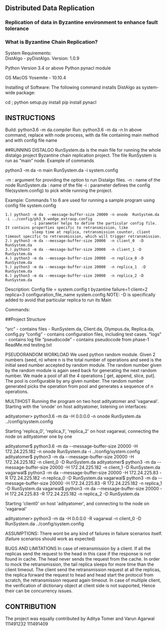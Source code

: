 ## Distributed Data Replication

### Replication of data in Byzantine environment to enhance fault tolerance

### What is Byzantine Chain Replication? 

System Requirements:	
DistAlgo - 
pyDistAlgo. Version: 1.0.9

Python
Version 3.4 or above
Python pynacl module


OS
MacOS Yosemite - 10.10.4


Installing of Software:
The following command installs DistAlgo as system-wide package:

<Installing Python>
cd <DAROOT>; python setup.py install 

<Python module for signature of keys>
pip install pynacl

## INSTRUCTIONS
Build: python3.6 -m da.compiler <filename>
Run: python3.6 -m da -n <node name> <da file> <configuration file name>
In above command, replace <node name> with node process, <dafile> with da file containing main method and <configfilename> with config file name


##RUNNING DISTALGO
RunSystem.da is the main file for running the whole distalgo project Byzantine chain replication project. The file RunSystem is run as “main” node. Example of commands

python3 -m da -n main RunSystem.da -i system.config 

-m : argument for providing the option to run Distalgo files.
-n : name of the node
RunSystem.da : name of the file
-i : parameter defines the config file(system.config) to pick while running the project.


Example:
Commands 1 to 6 are used for running a sample program using config file system.config

	1.) python3 -m da  --message-buffer-size 20000 -n onode  RunSystem.da -i ../config/ph3_9.wedge_extraop.config
				-i parameter helps to define the particular config file. It contains properties specific to retransmission, like
				sleep time at replica, retransmission counter, client timeout specific to retransmission, which will trigger retransmission.
	2.) python3 -m da --message-buffer-size 20000  -n client_0  -D RunSystem.da 
	3.) python3 -m da --message-buffer-size 20000  -n client_1 -D RunSystem.da 
	4.) python3 -m da --message-buffer-size 20000  -n replica_0 -D RunSystem.da  
	5.) python3 -m da --message-buffer-size 20000  -n replica_1  -D RunSystem.da 
	6.) python3 -m da --message-buffer-size 20000  -n replica_2 -D RunSystem.da 
Description:
	Config file = system.config
	t byzantine failure=1
	client=2
	replica=3
configuration_file_name
	system.config 
NOTE: -D is specifically added to avoid that particular replica to run its Main

Commands:


##Project Structure

“src” - contains files - RunSystem.da, Client.da, Olympus.da, Replica.da, config.py
“config” - contains configuration files, including test cases.
“logs” - contains log file
“pseudocode” - contains pseudocode from phase-1
ReadMe.md
testing.txt 


PSEUDORANDOM WORKLOAD
We used python random module. Given 2 numbers (seed, n) where n is the total number of operations and seed is the initial seed number accepted by random module. The random number given by the random module is again seed back for generating the next random number. We made a pool of all the 4 operations [ get, append, slice, put]. The pool is configurable by any given number. The random number generated picks the operation from pool and generates a sequence of n operations.


MULTIHOST 
Running the program on two host adityatomer and 'vagarwal'. Starting with the 'onode' on host adityatomer, listening on interfaces:

adityatomer> python3.6 -m da -H 0.0.0.0 -n onode RunSystem.da ../config/system.config

Starting 'replica_0', 'replica_1', 'replica_2' on host vagarwal, connecting the node on adityatomer  one by one


adityatomer$ python3.6 -m da  --message-buffer-size 20000 -H 172.24.225.182 -n onode RunSystem.da -i ../config/system.config
adityatomer$ python3 -m da  --message-buffer-size 20000 -H 172.24.225.182 -n client_0 -D RunSystem.da
adityatomer$ python3 -m da  --message-buffer-size 20000  -H 172.24.225.182 -n client_1 -D RunSystem.da
vagarwal$ python3 -m da --message-buffer-size 20000 -H 172.24.225.83 -R 172.24.225.182 -n replica_0 -D RunSystem.da
vagarwal$ python3 -m da --message-buffer-size 20000 -H 172.24.225.83 -R 172.24.225.182 -n replica_1 -D RunSystem.da
vagarwal$ python3 -m da --message-buffer-size 20000 -H 172.24.225.83 -R 172.24.225.182 -n replica_2 -D RunSystem.da

Starting 'client0' on host 'adityatomer', and connecting to the node on 'vagarwal'

adityatomer> python3 -m da -H 0.0.0.0 -R vagarwal -n client_0 -D RunSystem.da ../config/system.config


ASSUMPTIONS:
There wont be any kind of failures in failure scenarios itself. (failure scenarios should work as expected)



BUGS AND LIMITATIONS
In case of retransmission by a client. If all the replicas send the request to the head in this  case if the response is not found in cache. The head never sends the request from the cache.
In order to mock the retransmission, the tail replica sleeps for more time than the client timeout. The client send the retransmission request at all the replicas, the replica forward the request to head and head start the protocol from scratch, the retransmission request again timeout.
In case of multiple client, the verification of dictionary object at client side is not supported, Hence their can be concurrency issues.


## CONTRIBUTION
The project was equally contributed by Aditya Tomer and Varun Agarwal
111491232
111491409


